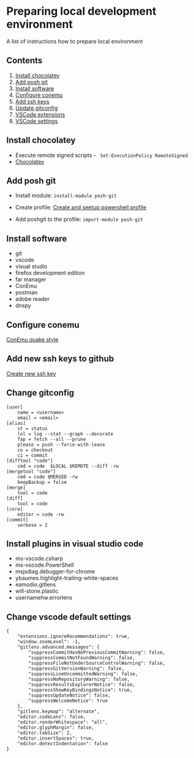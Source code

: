 # Preparing local development environment
A list of instructions how to prepare local environment

## Contents

1. [Install chocolatey](#i-choco-install)
1. [Add posh git](#i-poshgit)
1. [Install software](#i-software)
1. [Configure conemu](#i-conemu)
1. [Add ssh keys](#i-ssh)
1. [Update gitconfig](#i-gitconfig)
1. [VSCode extensions](#i-vscode-extensions)
1. [VSCode settings](#i-vscode-settings)

## <a name="i-choco-install"></a>Install chocolatey

* Execute remote signed scripts -  ``` Set-ExecutionPolicy RemoteSigned```
* [Chocolatey](https://chocolatey.org/ "https://chocolatey.org/")

## <a name="i-poshgit"></a>Add posh git

* Install module:
    ```install-module posh-git```

* Create profile:
    [Create and seetup powershell profile](https://www.howtogeek.com/50236/customizing-your-powershell-profile/ "howtogeek.com")

* Add poshgit to the profile:
    ```import-module posh-git```

## <a name="i-software"></a>Install software

* git
* vscode
* visual studio
* firefox development edition
* far manager
* ConEmu
* postman
* adobe reader
* dnspy

## <a name="i-conemu"></a>Configure conemu

[ConEmu quake style](https://conemu.github.io/en/SettingsQuake.html "Settings: Quake style")

## <a name="i-ssh"></a>Add new ssh keys to github

[Create new ssh key](https://help.github.com/articles/generating-a-new-ssh-key-and-adding-it-to-the-ssh-agent/ "Generating a new SSH key and adding it to the ssh-agent")

## <a name="i-gitconfig"></a>Change gitconfig

```
[user]
    name = <username>
    email = <email>
[alias]
    st = status
    lol = log --stat --graph --decorate
    fap = fetch --all --prune
    please = push --force-with-lease
    co = checkout
    ci = commit
[difftool "code"]
    cmd = code  $LOCAL $REMOTE --diff -rw
[mergetool "code"]
    cmd = code $MERGED -rw
    keepBackup = false
[merge]
    tool = code
[diff]
    tool = code
[core]
    editor = code -rw
[commit]
    verbose = 2
```

## <a name="i-vscode-extensions"></a>Install plugins in visual studio code

* ms-vscode.csharp
* ms-vscode.PowerShell
* msjsdiag.debugger-for-chrome
* ybaumes.highlight-trailing-white-spaces
* eamodio.gitlens
* will-stone.plastic
* usernamehw.errorlens

## <a name="i-vscode-settings"></a>Change vscode default settings

```
{
    "extensions.ignoreRecommendations": true,
    "window.zoomLevel": -1,
    "gitlens.advanced.messages": {
        "suppressCommitHasNoPreviousCommitWarning": false,
        "suppressCommitNotFoundWarning": false,
        "suppressFileNotUnderSourceControlWarning": false,
        "suppressGitVersionWarning": false,
        "suppressLineUncommittedWarning": false,
        "suppressNoRepositoryWarning": false,
        "suppressResultsExplorerNotice": false,
        "suppressShowKeyBindingsNotice": true,
        "suppressUpdateNotice": false,
        "suppressWelcomeNotice": true
    },
    "gitlens.keymap": "alternate",
    "editor.codeLens": false,
    "editor.renderWhitespace": "all",
    "editor.glyphMargin": false,
    "editor.tabSize": 2,
    "editor.insertSpaces": true,
    "editor.detectIndentation": false
}

```